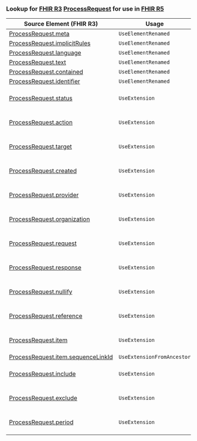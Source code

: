 ### Lookup for [FHIR R3](https://hl7.org/fhir/STU3/) [ProcessRequest](https://hl7.org/fhir/STU3/ProcessRequest.html) for use in [FHIR R5](https://hl7.org/fhir/R5/)

| Source Element (FHIR R3) | Usage | Target |
| -------------- | ----- | ------ |
| [ProcessRequest.meta](https://hl7.org/fhir/STU3/ProcessRequest.html#resource) | `UseElementRenamed` | [Task.meta](https://hl7.org/fhir/R5/Task.html#resource) |
| [ProcessRequest.implicitRules](https://hl7.org/fhir/STU3/ProcessRequest.html#resource) | `UseElementRenamed` | [Task.implicitRules](https://hl7.org/fhir/R5/Task.html#resource) |
| [ProcessRequest.language](https://hl7.org/fhir/STU3/ProcessRequest.html#resource) | `UseElementRenamed` | [Task.language](https://hl7.org/fhir/R5/Task.html#resource) |
| [ProcessRequest.text](https://hl7.org/fhir/STU3/ProcessRequest.html#resource) | `UseElementRenamed` | [Task.text](https://hl7.org/fhir/R5/Task.html#resource) |
| [ProcessRequest.contained](https://hl7.org/fhir/STU3/ProcessRequest.html#resource) | `UseElementRenamed` | [Task.contained](https://hl7.org/fhir/R5/Task.html#resource) |
| [ProcessRequest.identifier](https://hl7.org/fhir/STU3/ProcessRequest.html#resource) | `UseElementRenamed` | [Task.identifier](https://hl7.org/fhir/R5/Task.html#resource) |
| [ProcessRequest.status](https://hl7.org/fhir/STU3/ProcessRequest.html#resource) | `UseExtension` | [http://hl7.org/fhir/3.0/StructureDefinition/extension-ProcessRequest.status](StructureDefinition-ext-R3-ProcessRequest.status.html) |
| [ProcessRequest.action](https://hl7.org/fhir/STU3/ProcessRequest.html#resource) | `UseExtension` | [http://hl7.org/fhir/3.0/StructureDefinition/extension-ProcessRequest.action](StructureDefinition-ext-R3-ProcessRequest.action.html) |
| [ProcessRequest.target](https://hl7.org/fhir/STU3/ProcessRequest.html#resource) | `UseExtension` | [http://hl7.org/fhir/3.0/StructureDefinition/extension-ProcessRequest.target](StructureDefinition-ext-R3-ProcessRequest.target.html) |
| [ProcessRequest.created](https://hl7.org/fhir/STU3/ProcessRequest.html#resource) | `UseExtension` | [http://hl7.org/fhir/3.0/StructureDefinition/extension-ProcessRequest.created](StructureDefinition-ext-R3-ProcessRequest.created.html) |
| [ProcessRequest.provider](https://hl7.org/fhir/STU3/ProcessRequest.html#resource) | `UseExtension` | [http://hl7.org/fhir/3.0/StructureDefinition/extension-ProcessRequest.provider](StructureDefinition-ext-R3-ProcessRequest.provider.html) |
| [ProcessRequest.organization](https://hl7.org/fhir/STU3/ProcessRequest.html#resource) | `UseExtension` | [http://hl7.org/fhir/3.0/StructureDefinition/extension-ProcessRequest.organization](StructureDefinition-ext-R3-ProcessRequest.organization.html) |
| [ProcessRequest.request](https://hl7.org/fhir/STU3/ProcessRequest.html#resource) | `UseExtension` | [http://hl7.org/fhir/3.0/StructureDefinition/extension-ProcessRequest.request](StructureDefinition-ext-R3-ProcessRequest.request.html) |
| [ProcessRequest.response](https://hl7.org/fhir/STU3/ProcessRequest.html#resource) | `UseExtension` | [http://hl7.org/fhir/3.0/StructureDefinition/extension-ProcessRequest.response](StructureDefinition-ext-R3-ProcessRequest.response.html) |
| [ProcessRequest.nullify](https://hl7.org/fhir/STU3/ProcessRequest.html#resource) | `UseExtension` | [http://hl7.org/fhir/3.0/StructureDefinition/extension-ProcessRequest.nullify](StructureDefinition-ext-R3-ProcessRequest.nullify.html) |
| [ProcessRequest.reference](https://hl7.org/fhir/STU3/ProcessRequest.html#resource) | `UseExtension` | [http://hl7.org/fhir/3.0/StructureDefinition/extension-ProcessRequest.reference](StructureDefinition-ext-R3-ProcessRequest.reference.html) |
| [ProcessRequest.item](https://hl7.org/fhir/STU3/ProcessRequest.html#resource) | `UseExtension` | [http://hl7.org/fhir/3.0/StructureDefinition/extension-ProcessRequest.item](StructureDefinition-ext-R3-ProcessRequest.item.html) |
| [ProcessRequest.item.sequenceLinkId](https://hl7.org/fhir/STU3/ProcessRequest.html#resource) | `UseExtensionFromAncestor` | - |
| [ProcessRequest.include](https://hl7.org/fhir/STU3/ProcessRequest.html#resource) | `UseExtension` | [http://hl7.org/fhir/3.0/StructureDefinition/extension-ProcessRequest.include](StructureDefinition-ext-R3-ProcessRequest.include.html) |
| [ProcessRequest.exclude](https://hl7.org/fhir/STU3/ProcessRequest.html#resource) | `UseExtension` | [http://hl7.org/fhir/3.0/StructureDefinition/extension-ProcessRequest.exclude](StructureDefinition-ext-R3-ProcessRequest.exclude.html) |
| [ProcessRequest.period](https://hl7.org/fhir/STU3/ProcessRequest.html#resource) | `UseExtension` | [http://hl7.org/fhir/3.0/StructureDefinition/extension-ProcessRequest.period](StructureDefinition-ext-R3-ProcessRequest.period.html) |
